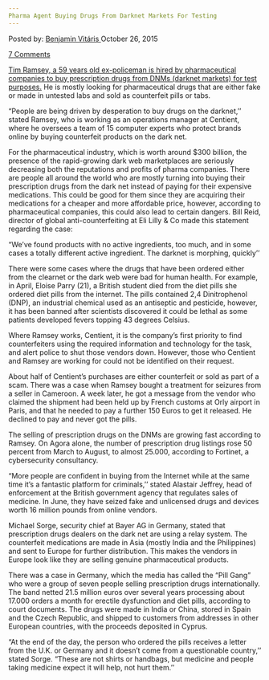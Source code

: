 ```yaml
---
Pharma Agent Buying Drugs From Darknet Markets For Testing
---
```

<article class="post-listing post-11857 post type-post status-publish format-standard has-post-thumbnail hentry  tag-agent tag-buying tag-darknet tag-pharma tag-testing">
<div class="post-inner">
<span>Posted by: <a href="https://www.deepdotweb.com/author/benjaminvi/" title="">Benjamin Vitáris </a></span>
<span>October 26, 2015</span>

<span><a href="https://www.deepdotweb.com/2015/10/26/pharma-agent-buying-drugs-from-darknet-markets-for-testing/#comments">7 Comments</a></span>


<p><a href="http://www.msn.com/en-us/money/markets/why-big-pharma-is-doing-drug-deals-on-the-dark-net/ar-BBmgSTN">Tim Ramsey, a 59 years old ex-policeman is hired by pharmaceutical companies to buy prescription drugs from DNMs (darknet markets) for test purposes.</a> He is mostly looking for pharmaceutical drugs that are either fake or made in untested labs and sold as counterfeit pills or tabs.</p>
<p>“People are being driven by desperation to buy drugs on the darknet,’’ stated Ramsey, who is working as an operations manager at Centient, where he oversees a team of 15 computer experts who protect brands online by buying counterfeit products on the dark net.</p>
<p>For the pharmaceutical industry, which is worth around $300 billion, the presence of the rapid-growing dark web marketplaces are seriously decreasing both the reputations and profits of pharma companies. There are people all around the world who are mostly turning into buying their prescription drugs from the dark net instead of paying for their expensive medications. This could be good for them since they are acquiring their medications for a cheaper and more affordable price, however, according to pharmaceutical companies, this could also lead to certain dangers. Bill Reid, director of global anti-counterfeiting at Eli Lilly &amp; Co made this statement regarding the case:</p>
<p>“We’ve found products with no active ingredients, too much, and in some cases a totally different active ingredient. The darknet is morphing, quickly’’</p>
<p>There were some cases where the drugs that have been ordered either from the clearnet or the dark web were bad for human health. For example, in April, Eloise Parry (21), a British student died from the diet pills she ordered diet pills from the internet. The pills contained 2,4 Dinitrophenol (DNP), an industrial chemical used as an antiseptic and pesticide, however, it has been banned after scientists discovered it could be lethal as some patients developed fevers topping 43 degrees Celsius.</p>
<p>Where Ramsey works, Centient, it is the company’s first priority to find counterfeiters using the required information and technology for the task, and alert police to shut those vendors down. However, those who Centient and Ramsey are working for could not be identified on their request.</p>
<p>About half of Centient’s purchases are either counterfeit or sold as part of a scam. There was a case when Ramsey bought a treatment for seizures from a seller in Cameroon. A week later, he got a message from the vendor who claimed the shipment had been held up by French customs at Orly airport in Paris, and that he needed to pay a further 150 Euros to get it released. He declined to pay and never got the pills.</p>
<p>The selling of prescription drugs on the DNMs are growing fast according to Ramsey. On Agora alone, the number of prescription drug listings rose 50 percent from March to August, to almost 25.000, according to Fortinet, a cybersecurity consultancy.</p>
<p>“More people are confident in buying from the Internet while at the same time it’s a fantastic platform for criminals,’’ stated Alastair Jeffrey, head of enforcement at the British government agency that regulates sales of medicine. In June, they have seized fake and unlicensed drugs and devices worth 16 million pounds from online vendors.</p>
<p>Michael Sorge, security chief at Bayer AG in Germany, stated that prescription drugs dealers on the dark net are using a relay system. The counterfeit medications are made in Asia (mostly India and the Philippines) and sent to Europe for further distribution. This makes the vendors in Europe look like they are selling genuine pharmaceutical products.</p>
<p>There was a case in Germany, which the media has called the “Pill Gang” who were a group of seven people selling prescription drugs internationally. The band netted 21.5 million euros over several years processing about 17.000 orders a month for erectile dysfunction and diet pills, according to court documents. The drugs were made in India or China, stored in Spain and the Czech Republic, and shipped to customers from addresses in other European countries, with the proceeds deposited in Cyprus.</p>
<p>“At the end of the day, the person who ordered the pills receives a letter from the U.K. or Germany and it doesn’t come from a questionable country,’’ stated Sorge. “These are not shirts or handbags, but medicine and people taking medicine expect it will help, not hurt them.’’</p>
</div>
<span style="display:none"><a href="https://www.deepdotweb.com/tag/agent/" rel="tag">agent</a> <a href="https://www.deepdotweb.com/tag/buying/" rel="tag">buying</a> <a href="https://www.deepdotweb.com/tag/darknet/" rel="tag">darknet</a>  <a href="https://www.deepdotweb.com/tag/markets/" rel="tag">markets</a> <a href="https://www.deepdotweb.com/tag/pharma/" rel="tag">pharma</a> <a href="https://www.deepdotweb.com/tag/testing/" rel="tag">testing</a></span> <span style="display:none" class="updated">2015-10-26<a href="https://www.deepdotweb.com/author/benjaminvi/" title="Posts by Benjamin Vitáris" rel="author">Benjamin Vitáris</a></strong></div>
</div>
</article>


